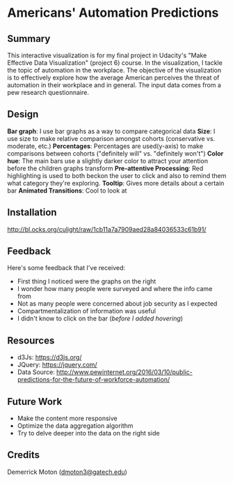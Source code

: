 # Americans' Automation Predictions

## Summary
This interactive visualization is for my final project in Udacity's "Make Effective Data Visualization" (project 6) course. In the visualization, I tackle the topic of automation in the workplace. The objective of the visualization is to effectively explore how the average American perceives the threat of automation in their workplace and in general. The input data comes from a pew research questionnaire.

## Design
  **Bar graph**: I use bar graphs as a way to compare categorical data
  **Size**: I use size to make relative comparison amongst cohorts (conservative vs. moderate, etc.)
  **Percentages**: Percentages are used(y-axis) to make comparisons between cohorts ("definitely will" vs. "definitely won't")
  **Color hue**: The main bars use a slightly darker color to attract your attention before the children graphs transform
  **Pre-attentive Processing**: Red highlighting is used to both beckon the user to click and also
  to remind them what category they're exploring.
  **Tooltip**: Gives more details about a certain bar
  **Animated Transitions**: Cool to look at

## Installation
  http://bl.ocks.org/culight/raw/1cb11a7a7909aed28a84036533c61b91/

## Feedback
  Here's some feedback that I've received:
  * First thing I noticed were the graphs on the right
  * I wonder how many people were surveyed and where the info came from
  * Not as many people were concerned about job security as I expected
  * Compartmentalization of information was useful
  * I didn't know to click on the bar (*before I added hovering*)


## Resources
  * d3Js: https://d3js.org/
  * JQuery: https://jquery.com/
  * Data Source: http://www.pewinternet.org/2016/03/10/public-predictions-for-the-future-of-workforce-automation/

## Future Work
  * Make the content more responsive
  * Optimize the data aggregation algorithm
  * Try to delve deeper into the data on the right side

## Credits
Demerrick Moton (dmoton3@gatech.edu)
